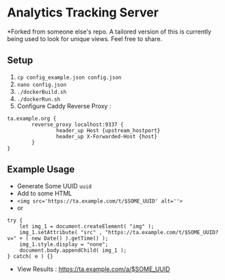 # Analytics Tracking Server

*Forked from someone else's repo. A tailored version of this is currently being used to look for unique views. Feel free to share. 

## Setup

1. `cp config_example.json config.json`
2. `nano config.json`
3. `./dockerBuild.sh`
4. `./dockerRun.sh`
5. Configure Caddy Reverse Proxy :
```
ta.example.org {
        reverse_proxy localhost:9337 {
                header_up Host {upstream_hostport}
                header_up X-Forwarded-Host {host}
        }
}
```

## Example Usage
- Generate Some UUID `uuid`
- Add to some HTML
- `<img src='https://ta.example.com/t/$SOME_UUID' alt=''>`
- or
```
try {
	let img_1 = document.createElement( "img" );
	img_1.setAttribute( "src" , "https://ta.example.com/t/$SOME_UUID?v=" + ( new Date() ).getTime() );
	img_1.style.display = "none";
	document.body.appendChild( img_1 );
} catch( e ) {}
```
- View Results : https://ta.example.com/a/$SOME_UUID
